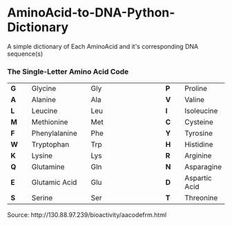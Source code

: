 # AminoAcid-to-DNA-Python-Dictionary
A simple dictionary of Each AminoAcid and it's corresponding DNA sequence(s)


<H3>The Single-Letter Amino Acid Code </H3>
<CENTER>
<TABLE>
<TR><TD><B>G</B></TD><TD></TD><TD>Glycine</TD><TD></TD><TD>Gly</TD>
<TD></TD><TD></TD><TD></TD><TD></TD><TD></TD><TD></TD><TD></TD><TD></TD>
<TD><B>P</B></TD><TD></TD><TD>Proline</TD><TD></TD><TD>Pro</TD>
<TR><TD><B>A</B></TD><TD></TD><TD>Alanine</TD><TD></TD><TD>Ala</TD>
<TD></TD><TD></TD><TD></TD><TD></TD><TD></TD><TD></TD><TD></TD><TD></TD>
<TD><B>V</B></TD><TD></TD><TD>Valine</TD><TD></TD><TD>Val</TD>
<TR><TD><B>L</B></TD><TD></TD><TD>Leucine</TD><TD></TD><TD>Leu</TD>
<TD></TD><TD></TD><TD></TD><TD></TD><TD></TD><TD></TD><TD></TD><TD></TD>
<TD><B>I</B></TD><TD></TD><TD>Isoleucine</TD><TD></TD><TD>Ile</TD>
<TR><TD><B>M</B></TD><TD></TD><TD>Methionine</TD><TD></TD><TD>Met</TD>
<TD></TD><TD></TD><TD></TD><TD></TD><TD></TD><TD></TD><TD></TD><TD></TD>
<TD><B>C</B></TD><TD></TD><TD>Cysteine</TD><TD></TD><TD>Cys</TD>
<TR><TD><B>F</B></TD><TD></TD><TD>Phenylalanine</TD><TD></TD><TD>Phe</TD>
<TD></TD><TD></TD><TD></TD><TD></TD><TD></TD><TD></TD><TD></TD><TD></TD>
<TD><B>Y</B></TD><TD></TD><TD>Tyrosine</TD><TD></TD><TD>Tyr</TD>
<TR><TD><B>W</B></TD><TD></TD><TD>Tryptophan</TD><TD></TD><TD>Trp</TD>
<TD></TD><TD></TD><TD></TD><TD></TD><TD></TD><TD></TD><TD></TD><TD></TD>
<TD><B>H</B></TD><TD></TD><TD>Histidine</TD><TD></TD><TD>His</TD>
<TR><TD><B>K</B></TD><TD></TD><TD>Lysine</TD><TD></TD><TD>Lys</TD>
<TD></TD><TD></TD><TD></TD><TD></TD><TD></TD><TD></TD><TD></TD><TD></TD>
<TD><B>R</B></TD><TD></TD><TD>Arginine</TD><TD></TD><TD>Arg</TD>
<TR><TD><B>Q</B></TD><TD></TD><TD>Glutamine</TD><TD></TD><TD>Gln</TD>
<TD></TD><TD></TD><TD></TD><TD></TD><TD></TD><TD></TD><TD></TD><TD></TD>
<TD><B>N</B></TD><TD></TD><TD>Asparagine</TD><TD></TD><TD>Asn</TD>
<TR><TD><B>E</B></TD><TD></TD><TD>Glutamic Acid</TD><TD></TD><TD>Glu</TD>
<TD></TD><TD></TD><TD></TD><TD></TD><TD></TD><TD></TD><TD></TD><TD></TD>
<TD><B>D</B></TD><TD></TD><TD>Aspartic Acid</TD><TD></TD><TD>Asp</TD>
<TR><TD><B>S</B></TD><TD></TD><TD>Serine</TD><TD></TD><TD>Ser</TD>
<TD></TD><TD></TD><TD></TD><TD></TD><TD></TD><TD></TD><TD></TD><TD></TD>
<TD><B>T</B></TD><TD></TD><TD>Threonine</TD><TD></TD><TD>Thr</TD>
</TABLE>
</CENTER>
   Source: http://130.88.97.239/bioactivity/aacodefrm.html
